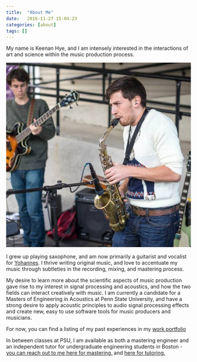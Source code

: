 ```yaml
---
title:  "About Me"
date:   2016-11-27 15:04:23
categories: [about]
tags: []
---
```



My name is Keenan Hye, and I am intensely interested in the interactions of art and science within the music production process.

![sax](/images/portfolio-pics/sax.jpg)

I grew up playing saxophone, and am now primarily a guitarist and vocalist for [Yohannes](http://whoisyohannes.com/). I thrive writing original music, and love to accentuate my music through subtleties in the recording, mixing, and mastering process.


My desire to learn more about the scientific aspects of music production gave rise to my interest in signal processing and acoustics, and how the two fields can interact creatively with music. I am currently a candidate for a Masters of Engineering in Acoustics at Penn State University, and have a strong desire to apply acoustic principles to audio signal processing effects and create new, easy to use software tools for music producers and musicians.

For now, you can find a listing of my past experiences in my [work portfolio](/#blog)

In between classes at PSU, I am available as both a mastering engineer and an independent tutor for undergraduate engineering students in Boston - [you can reach out to me here for mastering.](https://getmastered.com) and [here for tutoring.](https://goo.gl/kugifU)
